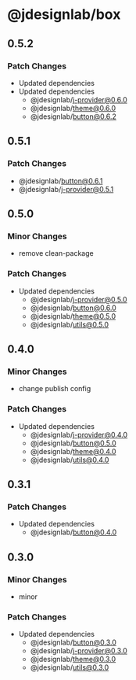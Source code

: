 # @jdesignlab/box

## 0.5.2

### Patch Changes

- Updated dependencies
- Updated dependencies
  - @jdesignlab/j-provider@0.6.0
  - @jdesignlab/theme@0.6.0
  - @jdesignlab/button@0.6.2

## 0.5.1

### Patch Changes

- @jdesignlab/button@0.6.1
- @jdesignlab/j-provider@0.5.1

## 0.5.0

### Minor Changes

- remove clean-package

### Patch Changes

- Updated dependencies
  - @jdesignlab/j-provider@0.5.0
  - @jdesignlab/button@0.6.0
  - @jdesignlab/theme@0.5.0
  - @jdesignlab/utils@0.5.0

## 0.4.0

### Minor Changes

- change publish config

### Patch Changes

- Updated dependencies
  - @jdesignlab/j-provider@0.4.0
  - @jdesignlab/button@0.5.0
  - @jdesignlab/theme@0.4.0
  - @jdesignlab/utils@0.4.0

## 0.3.1

### Patch Changes

- Updated dependencies
  - @jdesignlab/button@0.4.0

## 0.3.0

### Minor Changes

- minor

### Patch Changes

- Updated dependencies
  - @jdesignlab/button@0.3.0
  - @jdesignlab/j-provider@0.3.0
  - @jdesignlab/theme@0.3.0
  - @jdesignlab/utils@0.3.0
